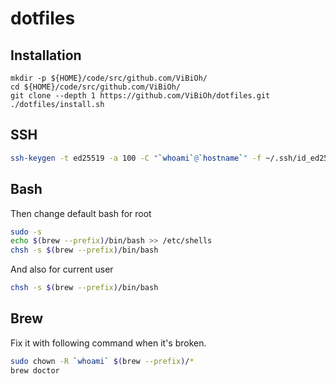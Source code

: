 # dotfiles

## Installation

```
mkdir -p ${HOME}/code/src/github.com/ViBiOh/
cd ${HOME}/code/src/github.com/ViBiOh/
git clone --depth 1 https://github.com/ViBiOh/dotfiles.git
./dotfiles/install.sh
```

## SSH

```bash
ssh-keygen -t ed25519 -a 100 -C "`whoami`@`hostname`" -f ~/.ssh/id_ed25519
```

## Bash

Then change default bash for root

```bash
sudo -s
echo $(brew --prefix)/bin/bash >> /etc/shells
chsh -s $(brew --prefix)/bin/bash
```

And also for current user

```bash
chsh -s $(brew --prefix)/bin/bash
```

## Brew

Fix it with following command when it's broken.

```bash
sudo chown -R `whoami` $(brew --prefix)/*
brew doctor
```
